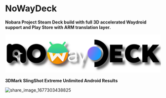 # NoWayDeck

**Nobara Project Steam Deck build with full 3D accelerated Waydroid support and Play Store with ARM translation layer.**

![nowaydeckshadow2.png](https://github.com/Wesidetet19/NoWayDeck/blob/main/nowaydeckshadow2.png)

**3DMark SlingShot Extreme Unlimited Android Results**

![share_image_1677303438825](https://user-images.githubusercontent.com/89215114/221344071-afdc8731-8187-40d1-86b0-7ea934dfadf0.png)


